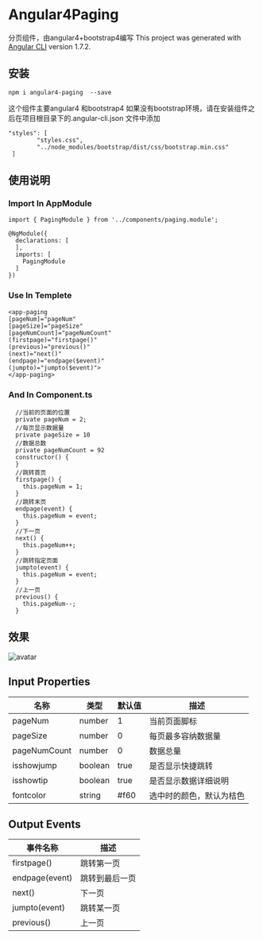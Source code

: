 # Angular4Paging
分页组件，由angular4+bootstrap4编写
This project was generated with [Angular CLI](https://github.com/angular/angular-cli) version 1.7.2.

## 安装
```
npm i angular4-paging  --save
```
这个组件主要angular4 和bootstrap4
如果没有bootstrap环境，请在安装组件之后在项目根目录下的.angular-cli.json 文件中添加
```
"styles": [
        "styles.css",
        "../node_modules/bootstrap/dist/css/bootstrap.min.css"
 ]

```

## 使用说明
### Import In AppModule
```
import { PagingModule } from '../components/paging.module';

@NgModule({
  declarations: [
  ],
  imports: [
    PagingModule
  ]
})
```

### Use In Templete

```
<app-paging
[pageNum]="pageNum" 
[pageSize]="pageSize"
[pageNumCount]="pageNumCount"
(firstpage)="firstpage()" 
(previous)="previous()"  
(next)="next()" 
(endpage)="endpage($event)" 
(jumpto)="jumpto($event)">
</app-paging>
```

### And In Component.ts
```
  //当前的页面的位置
  private pageNum = 2;
  //每页显示数据量
  private pageSize = 10
  //数据总数
  private pageNumCount = 92
  constructor() {
  }
  //跳转首页
  firstpage() {
    this.pageNum = 1;
  }
  //跳转末页
  endpage(event) {
    this.pageNum = event;
  }
  //下一页
  next() {
    this.pageNum++;
  }
  //跳转指定页面
  jumpto(event) {
    this.pageNum = event;
  }
  //上一页
  previous() {
    this.pageNum--;
  }
```

## 效果

![avatar](https://i.imgur.com/9BZxwaw.png)

## Input Properties

 名称 | 类型 | 默认值 | 描述 
------------ | -------------| ------------ | -------------
pageNum | number|1 | 当前页面脚标
pageSize | number |0 | 每页最多容纳数据量
pageNumCount | number |0 | 数据总量
isshowjump | boolean | true | 是否显示快捷跳转
isshowtip | boolean | true | 是否显示数据详细说明
fontcolor | string | #f60 |选中时的颜色，默认为桔色


## Output Events

 事件名称 |  描述 
------------ | -------------
 firstpage() |跳转第一页
 endpage(event) |跳转到最后一页
 next() |下一页
 jumpto(event) |跳转某一页
 previous() |上一页


